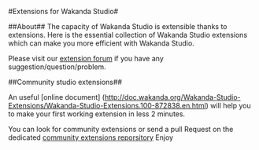#Extensions for Wakanda Studio#

##About##
The capacity of Wakanda Studio is extensible thanks to extensions. Here is the essential collection of Wakanda Studio extensions which can make you more efficient with Wakanda Studio.

Please visit our [extension forum](http://forum.wakanda.org/forumdisplay.php?27-Studio-Extensions) if you have any suggestion/question/problem.

##Community studio extensions##

An useful [online document] (http://doc.wakanda.org/Wakanda-Studio-Extensions/Wakanda-Studio-Extensions.100-872838.en.html) will help you to make your first working extension in less 2 minutes.

You can look for community extensions or send a pull Request on the dedicated [community extensions reporsitory](https://github.com/Wakanda-Packages/wakanda-extensions)
Enjoy

